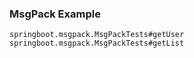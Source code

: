 ### MsgPack Example
	springboot.msgpack.MsgPackTests#getUser
	springboot.msgpack.MsgPackTests#getList